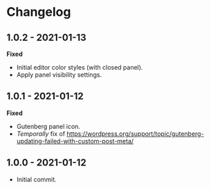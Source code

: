 # Changelog

## 1.0.2 - 2021-01-13
**Fixed**

* Initial editor color styles (with closed panel).
* Apply panel visibility settings.

## 1.0.1 - 2021-01-12
**Fixed**

* Gutenberg panel icon.
* _Temporally_ fix of https://wordpress.org/support/topic/gutenberg-updating-failed-with-custom-post-meta/

## 1.0.0 - 2021-01-12

* Initial commit.